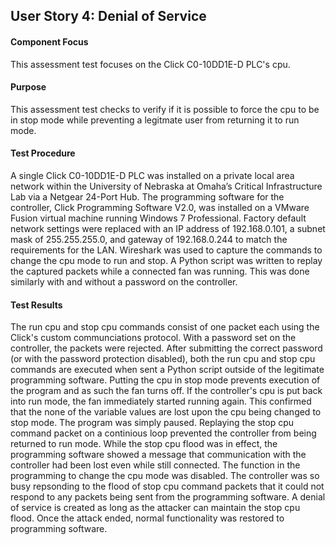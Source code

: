 ## User Story 4: Denial of Service

#### Component Focus
This assessment test focuses on the Click C0-10DD1E-D PLC's cpu.

#### Purpose
This assessment test checks to verify if it is possible to force the cpu to be in stop mode while preventing a legitmate user from returning it to run mode.

#### Test Procedure
A single Click C0-10DD1E-D PLC was installed on a private local area network within the University of Nebraska at Omaha’s Critical Infrastructure Lab via a Netgear 24-Port Hub.  The programming software for the controller, Click Programming Software V2.0, was installed on a VMware Fusion virtual machine running Windows 7 Professional.  Factory default network settings were replaced with an IP address of 192.168.0.101, a subnet mask of 255.255.255.0, and gateway of 192.168.0.244 to match the requirements for the LAN.  Wireshark was used to capture the commands to change the cpu mode to run and stop.  A Python script was written to replay the captured packets while a connected fan was running.  This was done similarly with and without a password on the controller.

#### Test Results
The run cpu and stop cpu commands consist of one packet each using the Click's custom communciations protocol.  With a password set on the controller, the packets were rejected.  After submitting the correct password (or with the password protection disabled), both the run cpu and stop cpu commands are executed when sent a Python script outside of the legitimate programming software.  Putting the cpu in stop mode prevents execution of the program and as such the fan turns off.  If the controller's cpu is put back into run mode, the fan immediately started running again.  This confirmed that the none of the variable values are lost upon the cpu being changed to stop mode.  The program was simply paused.  Replaying the stop cpu command packet on a continious loop prevented the controller from being returned to run mode.  While the stop cpu flood was in effect, the programming software showed a message that communication with the controller had been lost even while still connected.  The function in the programming to change the cpu mode was disabled.  The controller was so busy repsonding to the flood of stop cpu command packets that it could not respond to any packets being sent from the programming software.  A denial of service is created as long as the attacker can maintain the stop cpu flood.  Once the attack ended, normal functionality was restored to programming software.
